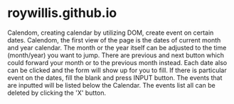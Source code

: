 # roywillis.github.io
Calendom, creating calendar by utilizing DOM, create event on certain dates.
Calendom, the first view of the page is the dates of current month and year calendar.
The month or the year itself can be adjusted to the time (month/year) you want to jump.
There are previous and next button which could forward your month or to the previous month instead.
Each date also can be clicked and the form will show up for you to fill. If there is particular event on the dates, fill the blank and press INPUT button.
The events that are inputted will be listed below the Calendar.
The events list all can be deleted by clicking the 'X' button.
